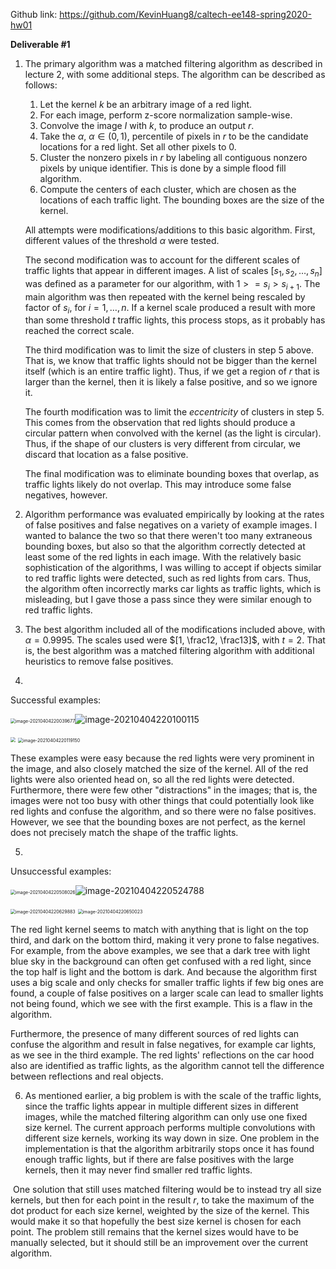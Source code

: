 Github link: https://github.com/KevinHuang8/caltech-ee148-spring2020-hw01

**Deliverable #1**

1. The primary algorithm was a matched filtering algorithm as described in lecture 2, with some additional steps. The algorithm can be described as follows:

   1. Let the kernel $k$ be an arbitrary image of a red light. 
   2. For each image, perform z-score normalization sample-wise. 
   3. Convolve the image $I$ with $k$, to produce an output $r$.
   4. Take the $\alpha$, $\alpha \in (0, 1)$, percentile of pixels in $r$ to be the candidate locations for a red light. Set all other pixels to 0.
   5. Cluster the nonzero pixels in $r$ by labeling all contiguous nonzero pixels by unique identifier. This is done by a simple flood fill algorithm.
   6. Compute the centers of each cluster, which are chosen as the locations of each traffic light. The bounding boxes are the size of the kernel. 

   All attempts were modifications/additions to this basic algorithm. First, different values of the threshold $\alpha$ were tested.

   The second modification was to account for the different scales of traffic lights that appear in different images. A list of scales $[s_1, s_2, \dots, s_n]$ was defined as a parameter for our algorithm, with $1 >= s_i > s_{i + 1}$. The main algorithm was then repeated with the kernel being rescaled by factor of $s_i$, for $i = 1, \dots, n$. If a kernel scale produced a result with more than some threshold $t$ traffic lights, this process stops, as it probably has reached the correct scale.

   The third modification was to limit the size of clusters in step 5 above. That is, we know that traffic lights should not be bigger than the kernel itself (which is an entire traffic light). Thus, if we get a region of $r$ that is larger than the kernel, then it is likely a false positive, and so we ignore it.

   The fourth modification was to limit the *eccentricity* of clusters in step 5. This comes from the observation that red lights should produce a circular pattern when convolved with the kernel (as the light is circular). Thus, if the shape of our clusters is very different from circular, we discard that location as a false positive.

   The final modification was to eliminate bounding boxes that overlap, as traffic lights likely do not overlap. This may introduce some false negatives, however.

2. Algorithm performance was evaluated empirically by looking at the rates of false positives and false negatives on a variety of example images. I wanted to balance the two so that there weren't too many extraneous bounding boxes, but also so that the algorithm correctly detected at least some of the red lights in each image. With the relatively basic sophistication of the algorithms, I was willing to accept if objects similar to red traffic lights were detected, such as red lights from cars. Thus, the algorithm often incorrectly marks car lights as traffic lights, which is misleading, but I gave those a pass since they were similar enough to red traffic lights. 

3. The best algorithm included all of the modifications included above, with $\alpha = 0.9995$. The scales used were $[1, \frac12, \frac13]$, with $t = 2$. That is, the best algorithm was a matched filtering algorithm with additional heuristics to remove false positives. 

4. 

   Successful examples:

   <img src="C:\Users\kehua\AppData\Roaming\Typora\typora-user-images\image-20210404220039677.png" alt="image-20210404220039677" style="zoom:50%;" />![image-20210404220100115](C:\Users\kehua\AppData\Roaming\Typora\typora-user-images\image-20210404220100115.png)

<img src="C:\Users\kehua\AppData\Roaming\Typora\typora-user-images\image-20210404220100115.png" style="zoom:50%;" />

<img src="C:\Users\kehua\AppData\Roaming\Typora\typora-user-images\image-20210404220119150.png" alt="image-20210404220119150" style="zoom:50%;" />

These examples were easy because the red lights were very prominent in the image, and also closely matched the size of the kernel. All of the red lights were also oriented head on, so all the red lights were detected. Furthermore, there were few other "distractions" in the images; that is, the images were not too busy with other things that could potentially look like red lights and confuse the algorithm, and so there were no false positives. However, we see that the bounding boxes are not perfect, as the kernel does not precisely match the shape of the traffic lights. 

5.

Unsuccessful examples:

<img src="C:\Users\kehua\AppData\Roaming\Typora\typora-user-images\image-20210404220508026.png" alt="image-20210404220508026" style="zoom:50%;" />![image-20210404220524788](C:\Users\kehua\AppData\Roaming\Typora\typora-user-images\image-20210404220524788.png)



<img src="C:\Users\kehua\AppData\Roaming\Typora\typora-user-images\image-20210404220629883.png" alt="image-20210404220629883" style="zoom:50%;" />

<img src="C:\Users\kehua\AppData\Roaming\Typora\typora-user-images\image-20210404220650023.png" alt="image-20210404220650023" style="zoom:50%;" />



The red light kernel seems to match with anything that is light on the top third, and dark on the bottom third, making it very prone to false negatives. For example, from the above examples, we see that a dark tree with light blue sky in the background can often get confused with a red light, since the top half is light and the bottom is dark. And because the algorithm first uses a big scale and only checks for smaller traffic lights if few big ones are found, a couple of false positives on a larger scale can lead to smaller lights not being found, which we see with the first example. This is a flaw in the algorithm.

Furthermore, the presence of many different sources of red lights can confuse the algorithm and result in false negatives, for example car lights, as we see in the third example. The red lights' reflections on the car hood also are identified as traffic lights, as the algorithm cannot tell the difference between reflections and real objects. 

6. As mentioned earlier, a big problem is with the scale of the traffic lights, since the traffic lights appear in multiple different sizes in different images, while the matched filtering algorithm can only use one fixed size kernel. The current approach performs multiple convolutions with different size kernels, working its way down in size. One problem in the implementation is that the algorithm arbitrarily stops once it has found enough traffic lights, but if there are false positives with the large kernels, then it may never find smaller red traffic lights. 

​		One solution that still uses matched filtering would be to instead try all size kernels, but then for each point in the result $r$, to take the maximum of the dot product for each size kernel, weighted by the size of the kernel. This would make it so that hopefully the best size kernel is chosen for each point. The problem still remains that the kernel sizes would have to be manually selected, but it should still be an improvement over the current algorithm. 